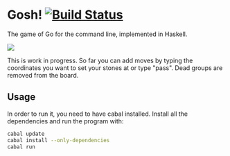 # Gosh! [![Build Status](https://travis-ci.org/tsujigiri/gosh.svg?branch=master)](https://travis-ci.org/tsujigiri/gosh)

The game of Go for the command line, implemented in Haskell.

![](http://rausch.io/Screenshot%20from%202015-02-22%2013:40:10.png)

This is work in progress. So far you can add moves by typing the
coordinates you want to set your stones at or type "pass". Dead groups are
removed from the board.


## Usage

In order to run it, you need to have cabal installed. Install all the
dependencies and run the program with:

```bash
cabal update
cabal install --only-dependencies
cabal run
```
